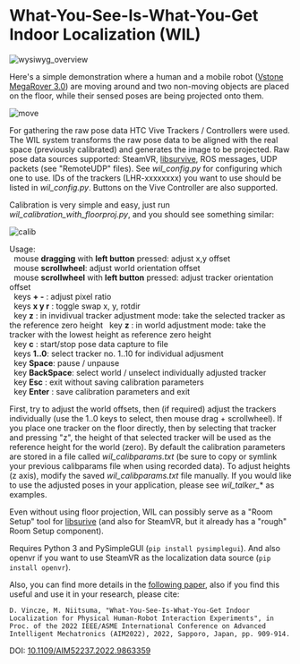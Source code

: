 # What-You-See-Is-What-You-Get Indoor Localization (WIL)

![wysiwyg_overview](https://user-images.githubusercontent.com/86873213/170413199-e255c7e4-984e-4b02-b497-edd0833f536b.gif)

Here's a simple demonstration where a human and a mobile robot ([Vstone MegaRover 3.0](https://github.com/szaguldo-kamaz/mecanumcommander)) are moving around and two non-moving objects are placed on the floor, while their sensed poses are being projected onto them.

![move](https://user-images.githubusercontent.com/86873213/169096483-7b093dd0-dec5-4b11-aea6-27626fd298e0.gif)

For gathering the raw pose data HTC Vive Trackers / Controllers were used. The WIL system transforms the raw pose data to be aligned with the real space (previously calibrated) and generates the image to be projected.
Raw pose data sources supported: SteamVR, [libsurvive](https://github.com/cntools/libsurvive), ROS messages, UDP packets (see "RemoteUDP" files).
See *wil_config.py* for configuring which one to use. IDs of the trackers (LHR-xxxxxxxx) you want to use should be listed in *wil_config.py*.
Buttons on the Vive Controller are also supported.

Calibration is very simple and easy, just run *wil_calibration_with_floorproj.py*, and you should see something similar:

![calib](https://user-images.githubusercontent.com/86873213/169096461-a1cb6ec3-5acd-4535-baee-974a8c93cbdc.gif)

Usage:  
&nbsp; mouse **dragging** with **left button** pressed: adjust x,y offset  
&nbsp; mouse **scrollwheel**: adjust world orientation offset  
&nbsp; mouse **scrollwheel** with **left button** pressed: adjust tracker orientation offset  
&nbsp; keys **+ -** : adjust pixel ratio  
&nbsp; keys **x y r** : toggle swap x, y, rotdir  
&nbsp; key **z** : in invidivual tracker adjustment mode: take the selected tracker as the reference zero height
&nbsp; key **z** : in world adjustment mode: take the tracker with the lowest height as reference zero height  
&nbsp; key **c** : start/stop pose data capture to file  
&nbsp; keys **1..0**: select tracker no. 1..10 for individual adjusment  
&nbsp; key **Space**: pause / unpause  
&nbsp; key **BackSpace**: select world / unselect individually adjusted tracker  
&nbsp; key **Esc** : exit without saving calibration parameters  
&nbsp; key **Enter** : save calibration parameters and exit  

First, try to adjust the world offsets, then (if required) adjust the trackers individually (use the 1..0 keys to select, then mouse drag + scrollwheel).
If you place one tracker on the floor directly, then by selecting that tracker and pressing "z", the height of that selected tracker will be used as the reference height for the world (zero).
By default the calibration parameters are stored in a file called *wil_calibparams.txt* (be sure to copy or symlink your previous calibparams file when using recorded data).
To adjust heights (z axis), modify the saved *wil_calibparams.txt* file manually.
If you would like to use the adjusted poses in your application, please see *wil_talker_** as examples.

Even without using floor projection, WIL can possibly serve as a "Room Setup" tool for [libsurive](https://github.com/cntools/libsurvive) (and also for SteamVR, but it already has a "rough" Room Setup component).

Requires Python 3 and PySimpleGUI (`pip install pysimplegui`). And also openvr if you want to use SteamVR as the localization data source (`pip install openvr`).

Also, you can find more details in the [following paper](http://dx.doi.org/10.1109/AIM52237.2022.9863359), also if you find this useful and use it in your research, please cite:

`D. Vincze, M. Niitsuma, "What-You-See-Is-What-You-Get Indoor Localization for Physical Human-Robot Interaction Experiments", in Proc. of the 2022 IEEE/ASME International Conference on Advanced Intelligent Mechatronics (AIM2022), 2022, Sapporo, Japan, pp. 909-914.`

DOI: [10.1109/AIM52237.2022.9863359](http://dx.doi.org/10.1109/AIM52237.2022.9863359)

